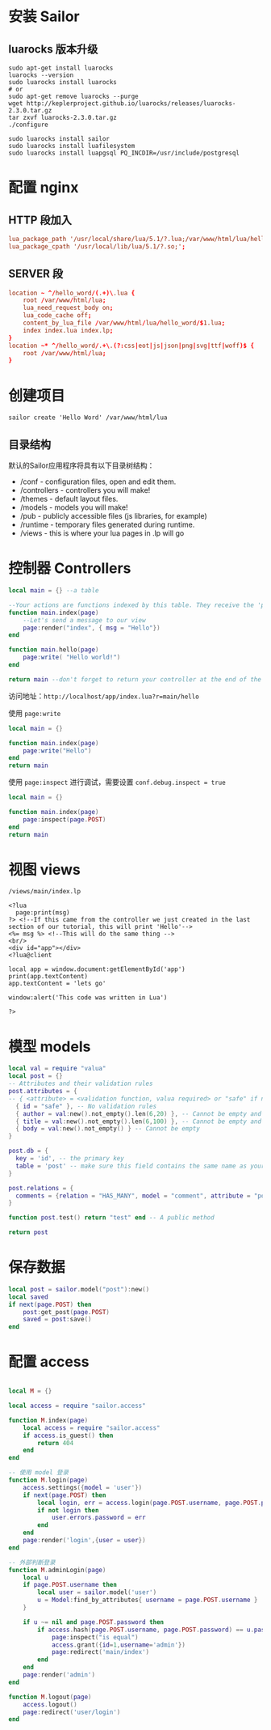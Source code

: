 # 安装 Sailor

## luarocks 版本升级
```shell
sudo apt-get install luarocks
luarocks --version
sudo luarocks install luarocks
# or
sudo apt-get remove luarocks --purge
wget http://keplerproject.github.io/luarocks/releases/luarocks-2.3.0.tar.gz
tar zxvf luarocks-2.3.0.tar.gz
./configure
```

```shell
sudo luarocks install sailor
sudo luarocks install luafilesystem
sudo luarocks install luapgsql PQ_INCDIR=/usr/include/postgresql
```

# 配置 nginx

## HTTP 段加入
```conf
lua_package_path '/usr/local/share/lua/5.1/?.lua;/var/www/html/lua/hello_word/?.lua;';
lua_package_cpath '/usr/local/lib/lua/5.1/?.so;';
```

## SERVER 段
```conf
location ~ ^/hello_word/(.+)\.lua {
    root /var/www/html/lua;
    lua_need_request_body on;
    lua_code_cache off;
    content_by_lua_file /var/www/html/lua/hello_word/$1.lua;
    index index.lua index.lp;
}
location ~* ^/hello_word/.+\.(?:css|eot|js|json|png|svg|ttf|woff)$ {
    root /var/www/html/lua;
}
```

# 创建项目

```shell
sailor create 'Hello Word' /var/www/html/lua
```

## 目录结构

默认的Sailor应用程序将具有以下目录树结构：

- /conf - configuration files, open and edit them.
- /controllers - controllers you will make!
- /themes - default layout files.
- /models - models you will make!
- /pub - publicly accessible files (js libraries, for example)
- /runtime - temporary files generated during runtime.
- /views - this is where your lua pages in .lp will go

# 控制器 Controllers

```lua
local main = {} --a table 

--Your actions are functions indexed by this table. They receive the 'page' object.
function main.index(page)
    --Let's send a message to our view
    page:render("index", { msg = "Hello"})
end

function main.hello(page)
    page:write( "Hello world!")
end

return main --don't forget to return your controller at the end of the file.
```

访问地址：`http://localhost/app/index.lua?r=main/hello`

使用 `page:write`

```lua
local main = {}

function main.index(page)
    page:write("Hello")
end
return main
```

使用 `page:inspect` 进行调试，需要设置 `conf.debug.inspect = true`

```lua
local main = {}

function main.index(page)
    page:inspect(page.POST)
end
return main
```

# 视图 views

`/views/main/index.lp`
```lp
<?lua 
  page:print(msg) 
?> <!--If this came from the controller we just created in the last section of our tutorial, this will print 'Hello'--> 
<%= msg %> <!--This will do the same thing -->
<br/>
<div id="app"></div>
<?lua@client

local app = window.document:getElementById('app')
print(app.textContent)
app.textContent = 'lets go'

window:alert('This code was written in Lua')

?>
```

# 模型 models

```lua
local val = require "valua"
local post = {}
-- Attributes and their validation rules
post.attributes = { 
-- { <attribute> = <validation function, valua required> or "safe" if no validation required for this attribute} 
  { id = "safe" }, -- No validation rules
  { author = val:new().not_empty().len(6,20) }, -- Cannot be empty and must have between 6 and 20 characters
  { title = val:new().not_empty().len(6,100) }, -- Cannot be empty and must have between 6 and 100 characters
  { body = val:new().not_empty() } -- Cannot be empty
}

post.db = {
  key = 'id', -- the primary key
  table = 'post' -- make sure this field contains the same name as your SQL table!
}

post.relations = {
  comments = {relation = "HAS_MANY", model = "comment", attribute = "post_id"}, -- details below
}

function post.test() return "test" end -- A public method

return post
```

# 保存数据

```lua
local post = sailor.model("post"):new()
local saved
if next(page.POST) then
	post:get_post(page.POST)
	saved = post:save()
end
```

# 配置 access


```lua

```

```lua
local M = {}

local access = require "sailor.access"

function M.index(page)
	local access = require "sailor.access"
	if access.is_guest() then
		return 404
	end
end

-- 使用 model 登录
function M.login(page)
	access.settings({model = 'user'})
	if next(page.POST) then
		local login, err = access.login(page.POST.username, page.POST.password)
		if not login then
			user.errors.password = err
		end
	end
	page:render('login',{user = user})
end

-- 外部判断登录
function M.adminLogin(page)
	local u
	if page.POST.username then
		local user = sailor.model('user')
		u = Model:find_by_attributes{ username = page.POST.username }
	}

	if u ~= nil and page.POST.password then
		if access.hash(page.POST.username, page.POST.password) == u.password then
			page:inspect("is equal")
			access.grant({id=1,username='admin'})
			page:redirect('main/index')
		end
	end
	page:render('admin')
end

function M.logout(page)
	access.logout()
	page:redirect('user/login')
end
```
